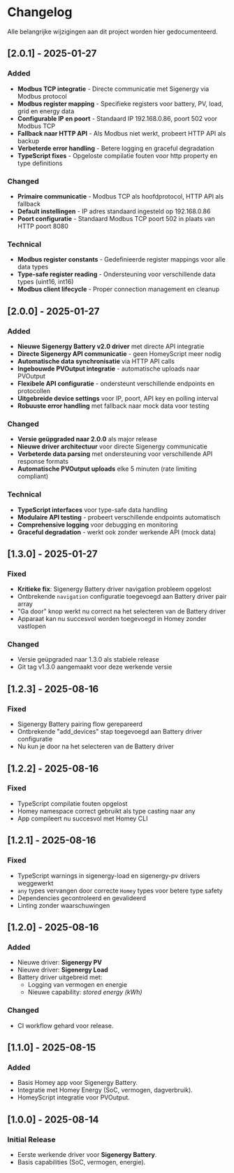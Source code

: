 # Changelog

Alle belangrijke wijzigingen aan dit project worden hier gedocumenteerd.

## [2.0.1] - 2025-01-27
### Added
- **Modbus TCP integratie** - Directe communicatie met Sigenergy via Modbus protocol
- **Modbus register mapping** - Specifieke registers voor battery, PV, load, grid en energy data
- **Configurable IP en poort** - Standaard IP 192.168.0.86, poort 502 voor Modbus TCP
- **Fallback naar HTTP API** - Als Modbus niet werkt, probeert HTTP API als backup
- **Verbeterde error handling** - Betere logging en graceful degradation
- **TypeScript fixes** - Opgeloste compilatie fouten voor http property en type definitions

### Changed
- **Primaire communicatie** - Modbus TCP als hoofdprotocol, HTTP API als fallback
- **Default instellingen** - IP adres standaard ingesteld op 192.168.0.86
- **Poort configuratie** - Standaard Modbus TCP poort 502 in plaats van HTTP poort 8080

### Technical
- **Modbus register constants** - Gedefinieerde register mappings voor alle data types
- **Type-safe register reading** - Ondersteuning voor verschillende data types (uint16, int16)
- **Modbus client lifecycle** - Proper connection management en cleanup

## [2.0.0] - 2025-01-27
### Added
- **Nieuwe Sigenergy Battery v2.0 driver** met directe API integratie
- **Directe Sigenergy API communicatie** - geen HomeyScript meer nodig
- **Automatische data synchronisatie** via HTTP API calls
- **Ingebouwde PVOutput integratie** - automatische uploads naar PVOutput
- **Flexibele API configuratie** - ondersteunt verschillende endpoints en protocollen
- **Uitgebreide device settings** voor IP, poort, API key en polling interval
- **Robuuste error handling** met fallback naar mock data voor testing

### Changed
- **Versie geüpgraded naar 2.0.0** als major release
- **Nieuwe driver architectuur** voor directe Sigenergy communicatie
- **Verbeterde data parsing** met ondersteuning voor verschillende API response formats
- **Automatische PVOutput uploads** elke 5 minuten (rate limiting compliant)

### Technical
- **TypeScript interfaces** voor type-safe data handling
- **Modulaire API testing** - probeert verschillende endpoints automatisch
- **Comprehensive logging** voor debugging en monitoring
- **Graceful degradation** - werkt ook zonder werkende API (mock data)

## [1.3.0] - 2025-01-27
### Fixed
- **Kritieke fix**: Sigenergy Battery driver navigation probleem opgelost
- Ontbrekende `navigation` configuratie toegevoegd aan Battery driver pair array
- "Ga door" knop werkt nu correct na het selecteren van de Battery driver
- Apparaat kan nu succesvol worden toegevoegd in Homey zonder vastlopen

### Changed
- Versie geüpgraded naar 1.3.0 als stabiele release
- Git tag v1.3.0 aangemaakt voor deze werkende versie

## [1.2.3] - 2025-08-16
### Fixed
- Sigenergy Battery pairing flow gerepareerd
- Ontbrekende "add_devices" stap toegevoegd aan Battery driver configuratie
- Nu kun je door na het selecteren van de Battery driver

## [1.2.2] - 2025-08-16
### Fixed
- TypeScript compilatie fouten opgelost
- Homey namespace correct gebruikt als type casting naar any
- App compileert nu succesvol met Homey CLI

## [1.2.1] - 2025-08-16
### Fixed
- TypeScript warnings in sigenergy-load en sigenergy-pv drivers weggewerkt
- `any` types vervangen door correcte `Homey` types voor betere type safety
- Dependencies gecontroleerd en gevalideerd
- Linting zonder waarschuwingen

## [1.2.0] - 2025-08-16
### Added
- Nieuwe driver: **Sigenergy PV**
- Nieuwe driver: **Sigenergy Load**
- Battery driver uitgebreid met:
  - Logging van vermogen en energie
  - Nieuwe capability: *stored energy (kWh)*

### Changed
- CI workflow gehard voor release.

## [1.1.0] - 2025-08-15
### Added
- Basis Homey app voor Sigenergy Battery.
- Integratie met Homey Energy (SoC, vermogen, dagverbruik).
- HomeyScript integratie voor PVOutput.

## [1.0.0] - 2025-08-14
### Initial Release
- Eerste werkende driver voor **Sigenergy Battery**.
- Basis capabilities (SoC, vermogen, energie).
